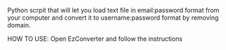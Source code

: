 Python scrpit that will let you load text file in email:password format from your computer and convert it to username:password format by removing domain.


HOW TO USE:
Open EzConverter and follow the instructions
